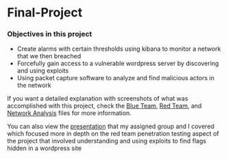 # Final-Project

### Objectives in this project  
- Create alarms with certain thresholds using kibana to monitor a network that we then breached 
- Forcefully gain access to a vulnerable wordpress server by discovering and using exploits  
- Using packet capture software to analyze and find malicious actors in the network  

If you want a detailed explanation with screenshots of what was accomplished with this project, check the [Blue Team](https://github.com/Framesjanco2/Final-Project/blob/main/BlueTeam.md), [Red Team](https://github.com/Framesjanco2/Final-Project/blob/main/RedTeam.md), and [Network Analysis](https://github.com/Framesjanco2/Final-Project/blob/main/NetworkAnalysis.md) files for more information.  

You can also view the [presentation](https://docs.google.com/presentation/d/1BJh0A5CIYl76XHjgLe1SxQquP_5zgNqkH_rQx2_AOIM/edit?usp=sharing) that my assigned group and I covered which focused more in depth on the red team penetration testing aspect of the project that involved understanding and using exploits to find flags hidden in a wordpress site 

